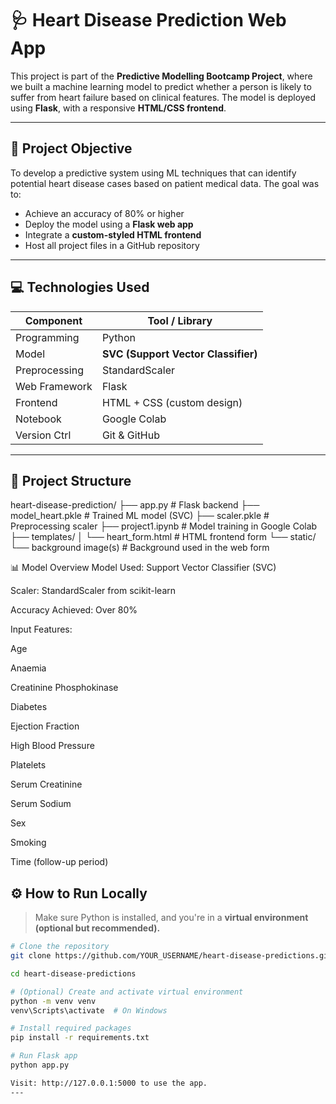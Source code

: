# 🩺 Heart Disease Prediction Web App

This project is part of the **Predictive Modelling Bootcamp Project**, where we built a machine learning model to predict whether a person is likely to suffer from heart failure based on clinical features. The model is deployed using **Flask**, with a responsive **HTML/CSS frontend**.

---

## 📌 Project Objective

To develop a predictive system using ML techniques that can identify potential heart disease cases based on patient medical data. The goal was to:

- Achieve an accuracy of 80% or higher
- Deploy the model using a **Flask web app**
- Integrate a **custom-styled HTML frontend**
- Host all project files in a GitHub repository

---

## 💻 Technologies Used

| Component     | Tool / Library              |
|---------------|-----------------------------|
| Programming   | Python                      |
| Model         | **SVC (Support Vector Classifier)** |
| Preprocessing | StandardScaler              |
| Web Framework | Flask                       |
| Frontend      | HTML + CSS (custom design)  |
| Notebook      | Google Colab                |
| Version Ctrl  | Git & GitHub                |

---

## 📁 Project Structure
heart-disease-prediction/
├── app.py # Flask backend
├── model_heart.pkle # Trained ML model (SVC)
├── scaler.pkle # Preprocessing scaler
├── project1.ipynb # Model training in Google Colab
├── templates/
│ └── heart_form.html # HTML frontend form
└── static/
└── background image(s) # Background used in the web form



📊 Model Overview
Model Used: Support Vector Classifier (SVC)

Scaler: StandardScaler from scikit-learn

Accuracy Achieved: Over 80%

Input Features:

Age

Anaemia

Creatinine Phosphokinase

Diabetes

Ejection Fraction

High Blood Pressure

Platelets

Serum Creatinine

Serum Sodium

Sex

Smoking

Time (follow-up period)


## ⚙️ How to Run Locally

> Make sure Python is installed, and you're in a **virtual environment (optional but recommended).**

```bash
# Clone the repository
git clone https://github.com/YOUR_USERNAME/heart-disease-predictions.git

cd heart-disease-predictions

# (Optional) Create and activate virtual environment
python -m venv venv
venv\Scripts\activate  # On Windows

# Install required packages
pip install -r requirements.txt

# Run Flask app
python app.py

Visit: http://127.0.0.1:5000 to use the app.
---
